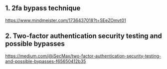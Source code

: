 ## 1. 2fa bypass technique
https://www.mindmeister.com/1736437018?t=SEeZOmvt01

## 2. Two-factor authentication security testing and possible bypasses
https://medium.com/@iSecMax/two-factor-authentication-security-testing-and-possible-bypasses-f65650412b35
